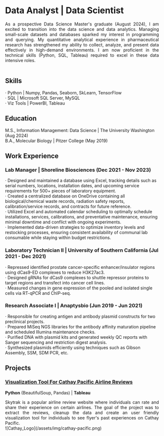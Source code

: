 # **Data Analyst | Data Scientist**<br>
<div style="text-align: justify;">
As a prospective Data Science Master's graduate (August 2024), I am excited to transition into the data science and data analytics. Managing small-scale datasets and databases sparked my interest in programming and querying. My quantitative analytical experience in pharmaceutical research has strengthened my ability to collect, analyze, and present data effectively in high-demand environments. I am now proficient in the technical skills (Python, SQL, Tableau) required to excel in these data intensive roles.
</div>
<br>

## **Skills**
· Python    | Numpy, Pandas, Seaborn, SkLearn, TensorFlow<br>
· SQL       | Microsoft SQL Server, MySQL<br>
· Viz Tools | PowerBI, Tableau

## **Education**
M.S., Information Management: Data Science | The University Washington (Aug 2024)<br>
B.A., Molecular Biology | Pitzer College (May 2019)

## **Work Experience**
### **Lab Manager | Shoreline Biosciences (Dec 2021 - Nov 2023)**<br>
· Designed and maintained a database using Excel, tracking details such as serial numbers, locations, installation dates, and upcoming service requirements for 500+ pieces of laboratory equipment.<br>
· Created a centralized database on OneDrive containing all biological/chemical waste records, radiation safety reports, calibration/service records, and contracts for future reference.<br>
· Utilized Excel and automated calendar scheduling to optimally schedule installations, services, calibrations, and preventative maintenance, ensuring minimal downtime and conflict with ongoing experiments.<br>
· Implemented data-driven strategies to optimize inventory levels and restocking processes, ensuring consistent availability of communal lab consumable while staying within budget restrictions.

### **Laboratory Technician II | University of Southern California (Jul 2021 - Dec 2021)**<br>
· Repressed identified prostate cancer-specific enhancer/insulator regions using dCas9-ED complexes to reduce H3K27ac3.<br>
· Designed gRNAs for dCas9 complexes to shuttle repressor proteins to target regions and transfect into cancer cell lines.<br>
· Measured changes in gene expression of the pooled and isolated single cells via RT-qPCR and ChIP-seq.

### **Research Associate I | Anaptysbio (Jun 2019 - Jun 2021)**<br>
· Responsible for creating antigen and antibody plasmid constructs for two preclinical projects.<br>
· Prepared MiSeq NGS libraries for the antibody affinity maturation pipeline and scheduled Illumina maintenance checks.<br>
· Purified DNA with plasmid kits and generated weekly QC reports with Sanger sequencing and restriction digest analysis.<br>
· Synthesized plasmids efficiently using techniques such as Gibson Assembly, SSM, SDM PCR, etc.

## **Projects**
### [Visualization Tool For Cathay Pacific Airline Reviews](https://github.com/prestonc0903/cathaypacific_tableau/tree/main)
**Python** (BeautifulSoup, Pandas) | **Tableau** <br>
<div style="text-align: justify;">
Skytrak is a popular airline review website where individuals can rate and share their experience on certain airlines. The goal of the project was to extract the reviews, cleanup the data and create an user friendly visualization tool for individuals to see flyer's past experiences on Cathay Pacific.
</div>
![Cathay_Logo](/assets/img/cathay-pacific.png)



